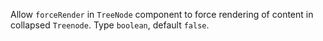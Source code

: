 Allow `forceRender` in `TreeNode` component to force rendering of content in collapsed `Treenode`. Type `boolean`, default `false`.
